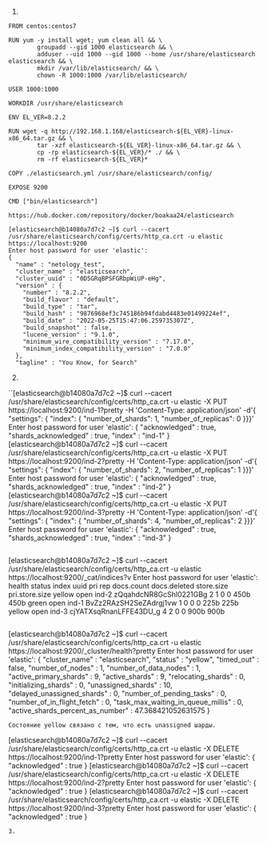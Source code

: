 1.
```
FROM centos:centos7

RUN yum -y install wget; yum clean all && \
        groupadd --gid 1000 elasticsearch && \
        adduser --uid 1000 --gid 1000 --home /usr/share/elasticsearch elasticsearch && \
        mkdir /var/lib/elasticsearch/ && \
        chown -R 1000:1000 /var/lib/elasticsearch/

USER 1000:1000

WORKDIR /usr/share/elasticsearch

ENV EL_VER=8.2.2

RUN wget -q http://192.168.1.168/elasticsearch-${EL_VER}-linux-x86_64.tar.gz && \
        tar -xzf elasticsearch-${EL_VER}-linux-x86_64.tar.gz && \
        cp -rp elasticsearch-${EL_VER}/* ./ && \
        rm -rf elasticsearch-${EL_VER}*

COPY ./elasticsearch.yml /usr/share/elasticsearch/config/

EXPOSE 9200

CMD ["bin/elasticsearch"]
```
```
https://hub.docker.com/repository/docker/boakaa24/elasticsearch
```

```
[elasticsearch@b14080a7d7c2 ~]$ curl --cacert /usr/share/elasticsearch/config/certs/http_ca.crt -u elastic https://localhost:9200
Enter host password for user 'elastic':
{
  "name" : "netology_test",
  "cluster_name" : "elasticsearch",
  "cluster_uuid" : "0D5GRqBPSFGRbpWiUP-eHg",
  "version" : {
    "number" : "8.2.2",
    "build_flavor" : "default",
    "build_type" : "tar",
    "build_hash" : "9876968ef3c745186b94fdabd4483e01499224ef",
    "build_date" : "2022-05-25T15:47:06.259735307Z",
    "build_snapshot" : false,
    "lucene_version" : "9.1.0",
    "minimum_wire_compatibility_version" : "7.17.0",
    "minimum_index_compatibility_version" : "7.0.0"
  },
  "tagline" : "You Know, for Search"
  ```
2.
``[elasticsearch@b14080a7d7c2 ~]$ curl --cacert /usr/share/elasticsearch/config/certs/http_ca.crt -u elastic -X PUT https://localhost:9200/ind-1?pretty -H 'Content-Type: application/json' -d'{ "settings": { "index": { "number_of_shards": 1, "number_of_replicas": 0 }}}'
Enter host password for user 'elastic':
{
  "acknowledged" : true,
  "shards_acknowledged" : true,
  "index" : "ind-1"
}
[elasticsearch@b14080a7d7c2 ~]$ curl --cacert /usr/share/elasticsearch/config/certs/http_ca.crt -u elastic -X PUT https://localhost:9200/ind-2?pretty -H 'Content-Type: application/json' -d'{ "settings": { "index": { "number_of_shards": 2, "number_of_replicas": 1 }}}'
Enter host password for user 'elastic':
{
  "acknowledged" : true,
  "shards_acknowledged" : true,
  "index" : "ind-2"
}
[elasticsearch@b14080a7d7c2 ~]$ curl --cacert /usr/share/elasticsearch/config/certs/http_ca.crt -u elastic -X PUT https://localhost:9200/ind-3?pretty -H 'Content-Type: application/json' -d'{ "settings": { "index": { "number_of_shards": 4, "number_of_replicas": 2 }}}'
Enter host password for user 'elastic':
{
  "acknowledged" : true,
  "shards_acknowledged" : true,
  "index" : "ind-3"
}
```
```
[elasticsearch@b14080a7d7c2 ~]$ curl --cacert /usr/share/elasticsearch/config/certs/http_ca.crt -u elastic https://localhost:9200/_cat/indices?v
Enter host password for user 'elastic':
health status index uuid                   pri rep docs.count docs.deleted store.size pri.store.size
yellow open   ind-2 zQqahdcNR8GcShl0221GBg   2   1          0            0       450b           450b
green  open   ind-1 BvZz2RAzSH2SeZAdrgj1vw   1   0          0            0       225b           225b
yellow open   ind-3 cjYATXsqRnanLFFE43DU_g   4   2          0            0       900b           900b
```
```
[elasticsearch@b14080a7d7c2 ~]$ curl --cacert /usr/share/elasticsearch/config/certs/http_ca.crt -u elastic https://localhost:9200/_cluster/health?pretty
Enter host password for user 'elastic':
{
  "cluster_name" : "elasticsearch",
  "status" : "yellow",
  "timed_out" : false,
  "number_of_nodes" : 1,
  "number_of_data_nodes" : 1,
  "active_primary_shards" : 9,
  "active_shards" : 9,
  "relocating_shards" : 0,
  "initializing_shards" : 0,
  "unassigned_shards" : 10,
  "delayed_unassigned_shards" : 0,
  "number_of_pending_tasks" : 0,
  "number_of_in_flight_fetch" : 0,
  "task_max_waiting_in_queue_millis" : 0,
  "active_shards_percent_as_number" : 47.368421052631575
}
```
Состояние yellow связано с тем, что есть unassigned шарды.
```
[elasticsearch@b14080a7d7c2 ~]$ curl --cacert /usr/share/elasticsearch/config/certs/http_ca.crt -u elastic -X DELETE https://localhost:9200/ind-1?pretty
Enter host password for user 'elastic':
{
  "acknowledged" : true
}
[elasticsearch@b14080a7d7c2 ~]$ curl --cacert /usr/share/elasticsearch/config/certs/http_ca.crt -u elastic -X DELETE https://localhost:9200/ind-2?pretty
Enter host password for user 'elastic':
{
  "acknowledged" : true
}
[elasticsearch@b14080a7d7c2 ~]$ curl --cacert /usr/share/elasticsearch/config/certs/http_ca.crt -u elastic -X DELETE https://localhost:9200/ind-3?pretty
Enter host password for user 'elastic':
{
  "acknowledged" : true
}
```
3.


